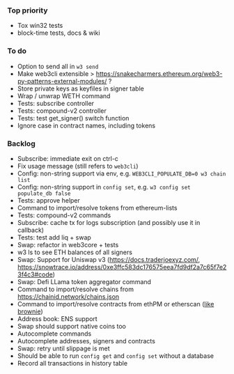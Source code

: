 ### Top priority

- Tox win32 tests
- block-time tests, docs & wiki


### To do

- Option to send all in `w3 send`
- Make web3cli extensible >
  https://snakecharmers.ethereum.org/web3-py-patterns-external-modules/ ?
- Store private keys as keyfiles in signer table
- Wrap / unwrap WETH command
- Tests: subscribe controller
- Tests: compound-v2 controller
- Tests: test get_signer() switch function
- Ignore case in contract names, including tokens

### Backlog

- Subscribe: immediate exit on ctrl-c
- Fix usage message (still refers to `web3cli`)
- Config: non-string support via env, e.g. `WEB3CLI_POPULATE_DB=0 w3 chain list`
- Config: non-string support in `config set`, e.g. `w3 config set populate_db false`
- Tests: approve helper
- Command to import/resolve tokens from ethereum-lists
- Tests: compound-v2 commands
- Subscribe: cache tx for logs subscription (and possibly use it in callback)
- Tests: test add liq + swap
- Swap: refactor in web3core + tests
- w3 ls to see ETH balances of all signers
- Swap: Support for Uniswap v3 (https://docs.traderjoexyz.com/, https://snowtrace.io/address/0xe3ffc583dc176575eea7fd9df2a7c65f7e23f4c3#code)
- Swap: Defi LLama token aggregator command
- Command to import/resolve chains from https://chainid.network/chains.json
- Command to import/resolve contracts from ethPM or etherscan ([like brownie](https://eth-brownie.readthedocs.io/en/latest/core-contracts.html#fetching-from-a-remote-source))
- Address book: ENS support
- Swap should support native coins too
- Autocomplete commands
- Autocomplete addresses, signers and contracts
- Swap: retry until slippage is met
- Should be able to run `config get` and `config set` without a database
- Record all transactions in history table
